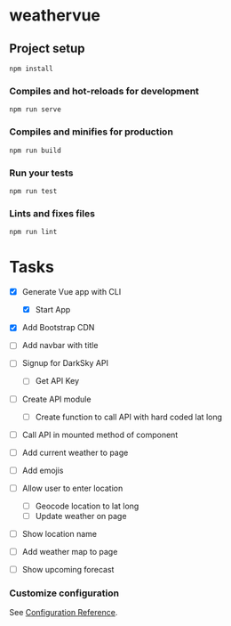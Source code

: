 # weathervue

## Project setup
```
npm install
```

### Compiles and hot-reloads for development
```
npm run serve
```

### Compiles and minifies for production
```
npm run build
```

### Run your tests
```
npm run test
```

### Lints and fixes files
```
npm run lint
```

# Tasks

* [x] Generate Vue app with CLI
  * [x] Start App
* [x] Add Bootstrap CDN
* [ ] Add navbar with title
* [ ] Signup for DarkSky API
  * [ ] Get API Key
* [ ] Create API module
  * [ ] Create function to call API with hard coded lat long
* [ ] Call API in mounted method of component
* [ ] Add current weather to page
* [ ] Add emojis
* [ ] Allow user to enter location
  * [ ] Geocode location to lat long
  * [ ] Update weather on page
* [ ] Show location name
* [ ] Add weather map to page
* [ ] Show upcoming forecast


### Customize configuration
See [Configuration Reference](https://cli.vuejs.org/config/).
